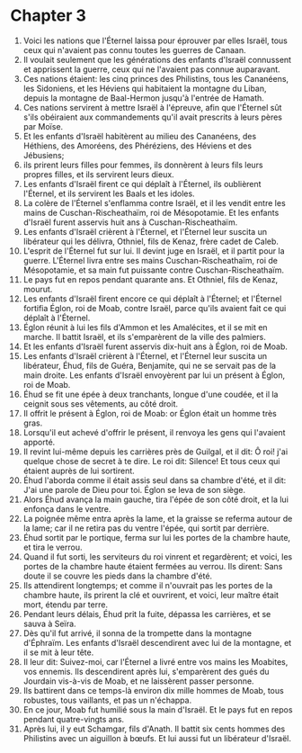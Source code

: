 # Chapter 3

1. Voici les nations que l'Éternel laissa pour éprouver par elles Israël, tous ceux qui n'avaient pas connu toutes les guerres de Canaan.
2. Il voulait seulement que les générations des enfants d'Israël connussent et apprissent la guerre, ceux qui ne l'avaient pas connue auparavant.
3. Ces nations étaient: les cinq princes des Philistins, tous les Cananéens, les Sidoniens, et les Héviens qui habitaient la montagne du Liban, depuis la montagne de Baal-Hermon jusqu'à l'entrée de Hamath.
4. Ces nations servirent à mettre Israël à l'épreuve, afin que l'Éternel sût s'ils obéiraient aux commandements qu'il avait prescrits à leurs pères par Moïse.
5. Et les enfants d'Israël habitèrent au milieu des Cananéens, des Héthiens, des Amoréens, des Phéréziens, des Héviens et des Jébusiens;
6. ils prirent leurs filles pour femmes, ils donnèrent à leurs fils leurs propres filles, et ils servirent leurs dieux.
7. Les enfants d'Israël firent ce qui déplaît à l'Éternel, ils oublièrent l'Éternel, et ils servirent les Baals et les idoles.
8. La colère de l'Éternel s'enflamma contre Israël, et il les vendit entre les mains de Cuschan-Rischeathaïm, roi de Mésopotamie. Et les enfants d'Israël furent asservis huit ans à Cuschan-Rischeathaïm.
9. Les enfants d'Israël crièrent à l'Éternel, et l'Éternel leur suscita un libérateur qui les délivra, Othniel, fils de Kenaz, frère cadet de Caleb.
10. L'esprit de l'Éternel fut sur lui. Il devint juge en Israël, et il partit pour la guerre. L'Éternel livra entre ses mains Cuschan-Rischeathaïm, roi de Mésopotamie, et sa main fut puissante contre Cuschan-Rischeathaïm.
11. Le pays fut en repos pendant quarante ans. Et Othniel, fils de Kenaz, mourut.
12. Les enfants d'Israël firent encore ce qui déplaît à l'Éternel; et l'Éternel fortifia Églon, roi de Moab, contre Israël, parce qu'ils avaient fait ce qui déplaît à l'Éternel.
13. Églon réunit à lui les fils d'Ammon et les Amalécites, et il se mit en marche. Il battit Israël, et ils s'emparèrent de la ville des palmiers.
14. Et les enfants d'Israël furent asservis dix-huit ans à Églon, roi de Moab.
15. Les enfants d'Israël crièrent à l'Éternel, et l'Éternel leur suscita un libérateur, Éhud, fils de Guéra, Benjamite, qui ne se servait pas de la main droite. Les enfants d'Israël envoyèrent par lui un présent à Églon, roi de Moab.
16. Éhud se fit une épée à deux tranchants, longue d'une coudée, et il la ceignit sous ses vêtements, au côté droit.
17. Il offrit le présent à Églon, roi de Moab: or Églon était un homme très gras.
18. Lorsqu'il eut achevé d'offrir le présent, il renvoya les gens qui l'avaient apporté.
19. Il revint lui-même depuis les carrières près de Guilgal, et il dit: Ô roi! j'ai quelque chose de secret à te dire. Le roi dit: Silence! Et tous ceux qui étaient auprès de lui sortirent.
20. Éhud l'aborda comme il était assis seul dans sa chambre d'été, et il dit: J'ai une parole de Dieu pour toi. Églon se leva de son siège.
21. Alors Éhud avança la main gauche, tira l'épée de son côté droit, et la lui enfonça dans le ventre.
22. La poignée même entra après la lame, et la graisse se referma autour de la lame; car il ne retira pas du ventre l'épée, qui sortit par derrière.
23. Éhud sortit par le portique, ferma sur lui les portes de la chambre haute, et tira le verrou.
24. Quand il fut sorti, les serviteurs du roi vinrent et regardèrent; et voici, les portes de la chambre haute étaient fermées au verrou. Ils dirent: Sans doute il se couvre les pieds dans la chambre d'été.
25. Ils attendirent longtemps; et comme il n'ouvrait pas les portes de la chambre haute, ils prirent la clé et ouvrirent, et voici, leur maître était mort, étendu par terre.
26. Pendant leurs délais, Éhud prit la fuite, dépassa les carrières, et se sauva à Seïra.
27. Dès qu'il fut arrivé, il sonna de la trompette dans la montagne d'Éphraïm. Les enfants d'Israël descendirent avec lui de la montagne, et il se mit à leur tête.
28. Il leur dit: Suivez-moi, car l'Éternel a livré entre vos mains les Moabites, vos ennemis. Ils descendirent après lui, s'emparèrent des gués du Jourdain vis-à-vis de Moab, et ne laissèrent passer personne.
29. Ils battirent dans ce temps-là environ dix mille hommes de Moab, tous robustes, tous vaillants, et pas un n'échappa.
30. En ce jour, Moab fut humilié sous la main d'Israël. Et le pays fut en repos pendant quatre-vingts ans.
31. Après lui, il y eut Schamgar, fils d'Anath. Il battit six cents hommes des Philistins avec un aiguillon à bœufs. Et lui aussi fut un libérateur d'Israël.

